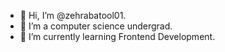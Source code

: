 - 👋 Hi, I’m @zehrabatool01.
- 👀 I’m a computer science undergrad.
- 🌱 I’m currently learning Frontend Development.
